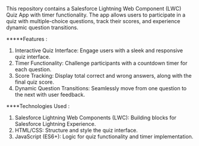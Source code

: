 This repository contains a Salesforce Lightning Web Component (LWC) Quiz App with timer functionality. The app allows users to participate in a quiz with multiple-choice questions, track their scores, and experience dynamic question transitions.

*****Features :
1) Interactive Quiz Interface: Engage users with a sleek and responsive quiz interface.
2) Timer Functionality: Challenge participants with a countdown timer for each question.
3) Score Tracking: Display total correct and wrong answers, along with the final quiz score.
4) Dynamic Question Transitions: Seamlessly move from one question to the next with user feedback.


****Technologies Used : 
1) Salesforce Lightning Web Components (LWC): Building blocks for Salesforce Lightning Experience.
2) HTML/CSS: Structure and style the quiz interface.
3) JavaScript (ES6+): Logic for quiz functionality and timer implementation.
